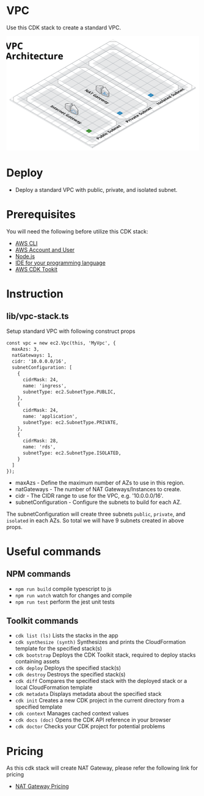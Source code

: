 # VPC

Use this CDK stack to create a standard VPC.

![VPC architecture](https://github.com/devopsrepohq/vpc/blob/master/_docs/vpc.png?raw=true)

# Deploy

- Deploy a standard VPC with public, private, and isolated subnet.

# Prerequisites

You will need the following before utilize this CDK stack:

- [AWS CLI](https://cdkworkshop.com/15-prerequisites/100-awscli.html)
- [AWS Account and User](https://cdkworkshop.com/15-prerequisites/200-account.html)
- [Node.js](https://cdkworkshop.com/15-prerequisites/300-nodejs.html)
- [IDE for your programming language](https://cdkworkshop.com/15-prerequisites/400-ide.html)
- [AWS CDK Tookit](https://cdkworkshop.com/15-prerequisites/500-toolkit.html)

# Instruction

## lib/vpc-stack.ts

Setup standard VPC with following construct props

```
const vpc = new ec2.Vpc(this, 'MyVpc', {
  maxAzs: 3,
  natGateways: 1,
  cidr: '10.0.0.0/16',
  subnetConfiguration: [
    {
      cidrMask: 24,
      name: 'ingress',
      subnetType: ec2.SubnetType.PUBLIC,
    },
    {
      cidrMask: 24,
      name: 'application',
      subnetType: ec2.SubnetType.PRIVATE,
    },
    {
      cidrMask: 28,
      name: 'rds',
      subnetType: ec2.SubnetType.ISOLATED,
    }
  ]
});
```

- maxAzs - Define the maximum number of AZs to use in this region.
- natGateways - The number of NAT Gateways/Instances to create.
- cidr - The CIDR range to use for the VPC, e.g. '10.0.0.0/16'.
- subnetConfiguration - Configure the subnets to build for each AZ.

The subnetConfiguration will create three subnets `public`, `private`, and `isolated` in each AZs. So total we will have 9 subnets created in above props.

# Useful commands

## NPM commands

 * `npm run build`   compile typescript to js
 * `npm run watch`   watch for changes and compile
 * `npm run test`    perform the jest unit tests

## Toolkit commands

 * `cdk list (ls)`            Lists the stacks in the app
 * `cdk synthesize (synth)`   Synthesizes and prints the CloudFormation template for the specified stack(s)
 * `cdk bootstrap`            Deploys the CDK Toolkit stack, required to deploy stacks containing assets
 * `cdk deploy`               Deploys the specified stack(s)
 * `cdk destroy`              Destroys the specified stack(s)
 * `cdk diff`                 Compares the specified stack with the deployed stack or a local CloudFormation template
 * `cdk metadata`             Displays metadata about the specified stack
 * `cdk init`                 Creates a new CDK project in the current directory from a specified template
 * `cdk context`              Manages cached context values
 * `cdk docs (doc)`           Opens the CDK API reference in your browser
 * `cdk doctor`               Checks your CDK project for potential problems

 # Pricing

As this cdk stack will create NAT Gateway, please refer the following link for pricing

- [NAT Gateway Pricing](https://aws.amazon.com/vpc/pricing/#natgatewaypricing)